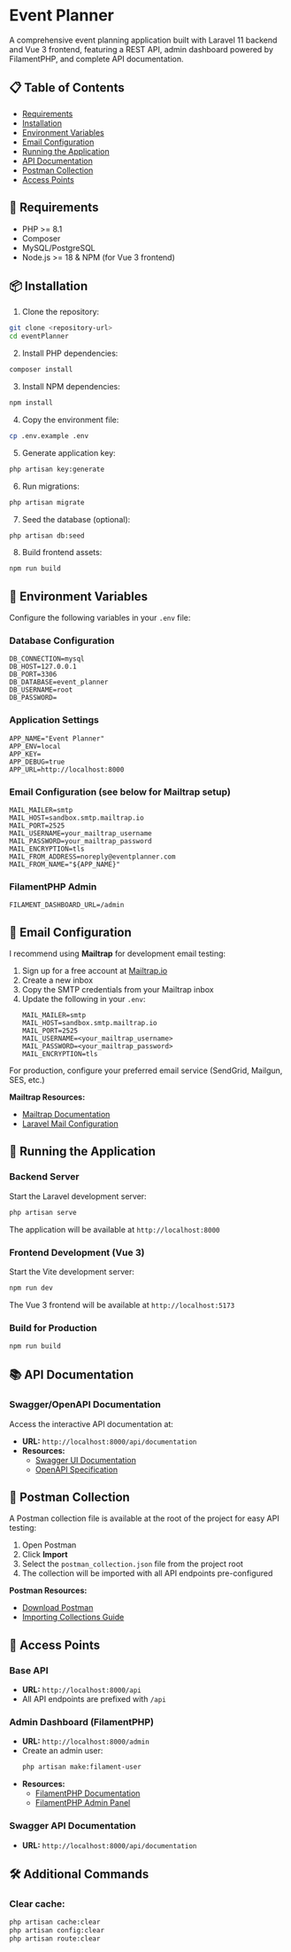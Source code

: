 # Event Planner

A comprehensive event planning application built with Laravel 11 backend and Vue 3 frontend, featuring a REST API, admin dashboard powered by FilamentPHP, and complete API documentation.

## 📋 Table of Contents

- [Requirements](#requirements)
- [Installation](#installation)
- [Environment Variables](#environment-variables)
- [Email Configuration](#email-configuration)
- [Running the Application](#running-the-application)
- [API Documentation](#api-documentation)
- [Postman Collection](#postman-collection)
- [Access Points](#access-points)

## 🔧 Requirements

- PHP >= 8.1
- Composer
- MySQL/PostgreSQL
- Node.js >= 18 & NPM (for Vue 3 frontend)

## 📦 Installation

1. Clone the repository:
```bash
git clone <repository-url>
cd eventPlanner
```

2. Install PHP dependencies:
```bash
composer install
```

3. Install NPM dependencies:
```bash
npm install
```

4. Copy the environment file:
```bash
cp .env.example .env
```

5. Generate application key:
```bash
php artisan key:generate
```

6. Run migrations:
```bash
php artisan migrate
```

7. Seed the database (optional):
```bash
php artisan db:seed
```

8. Build frontend assets:
```bash
npm run build
```

## 🔐 Environment Variables

Configure the following variables in your `.env` file:

### Database Configuration
```env
DB_CONNECTION=mysql
DB_HOST=127.0.0.1
DB_PORT=3306
DB_DATABASE=event_planner
DB_USERNAME=root
DB_PASSWORD=
```

### Application Settings
```env
APP_NAME="Event Planner"
APP_ENV=local
APP_KEY=
APP_DEBUG=true
APP_URL=http://localhost:8000
```

### Email Configuration (see below for Mailtrap setup)
```env
MAIL_MAILER=smtp
MAIL_HOST=sandbox.smtp.mailtrap.io
MAIL_PORT=2525
MAIL_USERNAME=your_mailtrap_username
MAIL_PASSWORD=your_mailtrap_password
MAIL_ENCRYPTION=tls
MAIL_FROM_ADDRESS=noreply@eventplanner.com
MAIL_FROM_NAME="${APP_NAME}"
```

### FilamentPHP Admin
```env
FILAMENT_DASHBOARD_URL=/admin
```

## 📧 Email Configuration

I recommend using **Mailtrap** for development email testing:

1. Sign up for a free account at [Mailtrap.io](https://mailtrap.io/)
2. Create a new inbox
3. Copy the SMTP credentials from your Mailtrap inbox
4. Update the following in your `.env`:
   ```env
   MAIL_MAILER=smtp
   MAIL_HOST=sandbox.smtp.mailtrap.io
   MAIL_PORT=2525
   MAIL_USERNAME=<your_mailtrap_username>
   MAIL_PASSWORD=<your_mailtrap_password>
   MAIL_ENCRYPTION=tls
   ```

For production, configure your preferred email service (SendGrid, Mailgun, SES, etc.)

**Mailtrap Resources:**
- [Mailtrap Documentation](https://help.mailtrap.io/)
- [Laravel Mail Configuration](https://laravel.com/docs/mail)

## 🚀 Running the Application

### Backend Server
Start the Laravel development server:
```bash
php artisan serve
```

The application will be available at `http://localhost:8000`

### Frontend Development (Vue 3)
Start the Vite development server:
```bash
npm run dev
```

The Vue 3 frontend will be available at `http://localhost:5173`

### Build for Production
```bash
npm run build
```

## 📚 API Documentation

### Swagger/OpenAPI Documentation
Access the interactive API documentation at:
- **URL:** `http://localhost:8000/api/documentation`
- **Resources:**
  - [Swagger UI Documentation](https://swagger.io/tools/swagger-ui/)
  - [OpenAPI Specification](https://swagger.io/specification/)

## 📮 Postman Collection

A Postman collection file is available at the root of the project for easy API testing:

1. Open Postman
2. Click **Import**
3. Select the `postman_collection.json` file from the project root
4. The collection will be imported with all API endpoints pre-configured

**Postman Resources:**
- [Download Postman](https://www.postman.com/downloads/)
- [Importing Collections Guide](https://learning.postman.com/docs/getting-started/importing-and-exporting-data/)

## 🔗 Access Points

### Base API
- **URL:** `http://localhost:8000/api`
- All API endpoints are prefixed with `/api`

### Admin Dashboard (FilamentPHP)
- **URL:** `http://localhost:8000/admin`
- Create an admin user:
  ```bash
  php artisan make:filament-user
  ```
- **Resources:**
  - [FilamentPHP Documentation](https://filamentphp.com/docs)
  - [FilamentPHP Admin Panel](https://filamentphp.com/docs/panels)

### Swagger API Documentation
- **URL:** `http://localhost:8000/api/documentation`

## 🛠️ Additional Commands

### Clear cache:
```bash
php artisan cache:clear
php artisan config:clear
php artisan route:clear
```